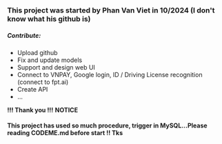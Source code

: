 <h3>This project was started by Phan Van Viet in 10/2024 (I don't know what his github is)</h3>
<h5><strong>Contribute:</strong></h5>
<ul>
    <li>Upload github</li>
    <li>Fix and update models</li>
    <li>Support and design web UI</li>
    <li>Connect to VNPAY, Google login, ID / Driving License recognition (connect to fpt.ai)</li>
    <li>Create API </li>
    <li> ... </li>
</ul>
<strong>!!! Thank you !!!</strong>
<strong>NOTICE</strong>
<h4>This project has used so much procedure, trigger in MySQL...Please reading CODEME.md before start !! Tks </h4>
